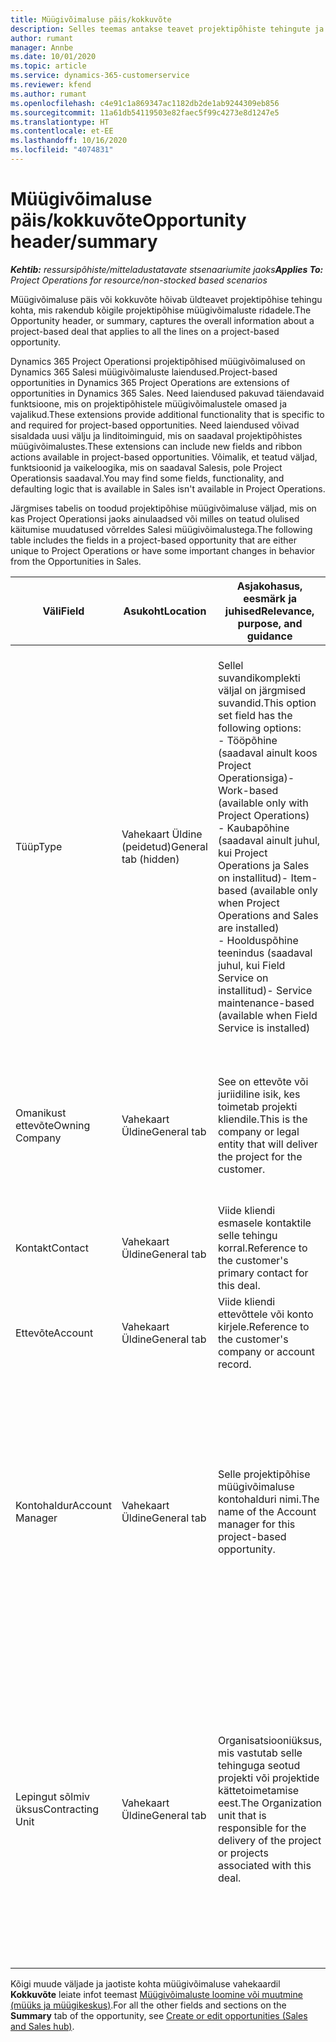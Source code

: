 ```yaml
---
title: Müügivõimaluse päis/kokkuvõte
description: Selles teemas antakse teavet projektipõhiste tehingute ja projektipõhiste müügivõimaluste ridade kohta.
author: rumant
manager: Annbe
ms.date: 10/01/2020
ms.topic: article
ms.service: dynamics-365-customerservice
ms.reviewer: kfend
ms.author: rumant
ms.openlocfilehash: c4e91c1a869347ac1182db2de1ab9244309eb856
ms.sourcegitcommit: 11a61db54119503e82faec5f99c4273e8d1247e5
ms.translationtype: HT
ms.contentlocale: et-EE
ms.lasthandoff: 10/16/2020
ms.locfileid: "4074831"
---
```

# <a name="opportunity-headersummary"></a><span data-ttu-id="b3893-103">Müügivõimaluse päis/kokkuvõte</span><span class="sxs-lookup"><span data-stu-id="b3893-103">Opportunity header/summary</span></span>

<span data-ttu-id="b3893-104">_**Kehtib:** ressursipõhiste/mitteladustatavate stsenaariumite jaoks_</span><span class="sxs-lookup"><span data-stu-id="b3893-104">_**Applies To:** Project Operations for resource/non-stocked based scenarios_</span></span>


<span data-ttu-id="b3893-105">Müügivõimaluse päis või kokkuvõte hõivab üldteavet projektipõhise tehingu kohta, mis rakendub kõigile projektipõhise müügivõimaluste ridadele.</span><span class="sxs-lookup"><span data-stu-id="b3893-105">The Opportunity header, or summary, captures the overall information about a project-based deal that applies to all the lines on a project-based opportunity.</span></span>

<span data-ttu-id="b3893-106">Dynamics 365 Project Operationsi projektipõhised müügivõimalused on Dynamics 365 Salesi müügivõimaluste laiendused.</span><span class="sxs-lookup"><span data-stu-id="b3893-106">Project-based opportunities in Dynamics 365 Project Operations are extensions of opportunities in Dynamics 365 Sales.</span></span> <span data-ttu-id="b3893-107">Need laiendused pakuvad täiendavaid funktsioone, mis on projektipõhistele müügivõimalustele omased ja vajalikud.</span><span class="sxs-lookup"><span data-stu-id="b3893-107">These extensions provide additional functionality that is specific to and required for project-based opportunities.</span></span> <span data-ttu-id="b3893-108">Need laiendused võivad sisaldada uusi välju ja linditoiminguid, mis on saadaval projektipõhistes müügivõimalustes.</span><span class="sxs-lookup"><span data-stu-id="b3893-108">These extensions can include new fields and ribbon actions available in project-based opportunities.</span></span> <span data-ttu-id="b3893-109">Võimalik, et teatud väljad, funktsioonid ja vaikeloogika, mis on saadaval Salesis, pole Project Operationsis saadaval.</span><span class="sxs-lookup"><span data-stu-id="b3893-109">You may find some fields, functionality, and defaulting logic that is available in Sales isn't available in Project Operations.</span></span>

<span data-ttu-id="b3893-110">Järgmises tabelis on toodud projektipõhise müügivõimaluse väljad, mis on kas Project Operationsi jaoks ainulaadsed või milles on teatud olulised käitumise muudatused võrreldes Salesi müügivõimalustega.</span><span class="sxs-lookup"><span data-stu-id="b3893-110">The following table includes the fields in a project-based opportunity that are either unique to Project Operations or have some important changes in behavior from the Opportunities in Sales.</span></span>

| <span data-ttu-id="b3893-111">**Väli**</span><span class="sxs-lookup"><span data-stu-id="b3893-111">**Field**</span></span> | <span data-ttu-id="b3893-112">**Asukoht**</span><span class="sxs-lookup"><span data-stu-id="b3893-112">**Location**</span></span> | <span data-ttu-id="b3893-113">**Asjakohasus, eesmärk ja juhised**</span><span class="sxs-lookup"><span data-stu-id="b3893-113">**Relevance, purpose, and guidance**</span></span> | <span data-ttu-id="b3893-114">**Allavoolu mõjud**</span><span class="sxs-lookup"><span data-stu-id="b3893-114">**Downstream impact**</span></span> |
| --- | --- | --- | --- |
| <span data-ttu-id="b3893-115">Tüüp</span><span class="sxs-lookup"><span data-stu-id="b3893-115">Type</span></span> | <span data-ttu-id="b3893-116">Vahekaart Üldine (peidetud)</span><span class="sxs-lookup"><span data-stu-id="b3893-116">General tab (hidden)</span></span> | <span data-ttu-id="b3893-117">Sellel suvandikomplekti väljal on järgmised suvandid.</span><span class="sxs-lookup"><span data-stu-id="b3893-117">This option set field has the following options:</span></span></br><span data-ttu-id="b3893-118">- Tööpõhine (saadaval ainult koos Project Operationsiga)</span><span class="sxs-lookup"><span data-stu-id="b3893-118">- Work-based (available only with Project Operations)</span></span></br><span data-ttu-id="b3893-119">- Kaubapõhine (saadaval ainult juhul, kui Project Operations ja Sales on installitud)</span><span class="sxs-lookup"><span data-stu-id="b3893-119">- Item-based (available only when Project Operations and Sales are installed)</span></span></br><span data-ttu-id="b3893-120">- Hoolduspõhine teenindus (saadaval juhul, kui Field Service on installitud)</span><span class="sxs-lookup"><span data-stu-id="b3893-120">- Service maintenance-based (available when Field Service is installed)</span></span> | <span data-ttu-id="b3893-121">Kui kasutate rakendust Project Operations, seatakse selle välja väärtuseks automaatselt **Tööpõhine** , mistõttu klassifitseerub müügivõimalus projektipõhisena.</span><span class="sxs-lookup"><span data-stu-id="b3893-121">When you use Project Operations, this field value is automatically set to **Work-based** which classifies the Opportunity as project-based.</span></span> <span data-ttu-id="b3893-122">Müügivõimalus peaks olema projektipõhine, et lubada kõik projektiga seotud laiendused ja funktsioonid selle tehingu allavoolu müügiprotsesside jaoks.</span><span class="sxs-lookup"><span data-stu-id="b3893-122">An Opportunity should be project-based to enable all project-specific extensions and functionality in the downstream sales process for this deal.</span></span> |
| <span data-ttu-id="b3893-123">Omanikust ettevõte</span><span class="sxs-lookup"><span data-stu-id="b3893-123">Owning Company</span></span> | <span data-ttu-id="b3893-124">Vahekaart Üldine</span><span class="sxs-lookup"><span data-stu-id="b3893-124">General tab</span></span> | <span data-ttu-id="b3893-125">See on ettevõte või juriidiline isik, kes toimetab projekti kliendile.</span><span class="sxs-lookup"><span data-stu-id="b3893-125">This is the company or legal entity that will deliver the project for the customer.</span></span> | <span data-ttu-id="b3893-126">Selle välja teave kopeeritakse selle müügivõimaluse põhjal loodud projekti hinnapakkumise vastavale väljale.</span><span class="sxs-lookup"><span data-stu-id="b3893-126">This field information will be copied to the corresponding field on the Project quote that is created from this Opportunity.</span></span> |
| <span data-ttu-id="b3893-127">Kontakt</span><span class="sxs-lookup"><span data-stu-id="b3893-127">Contact</span></span> | <span data-ttu-id="b3893-128">Vahekaart Üldine</span><span class="sxs-lookup"><span data-stu-id="b3893-128">General tab</span></span> | <span data-ttu-id="b3893-129">Viide kliendi esmasele kontaktile selle tehingu korral.</span><span class="sxs-lookup"><span data-stu-id="b3893-129">Reference to the customer's primary contact for this deal.</span></span> | |
| <span data-ttu-id="b3893-130">Ettevõte</span><span class="sxs-lookup"><span data-stu-id="b3893-130">Account</span></span> | <span data-ttu-id="b3893-131">Vahekaart Üldine</span><span class="sxs-lookup"><span data-stu-id="b3893-131">General tab</span></span> | <span data-ttu-id="b3893-132">Viide kliendi ettevõttele või konto kirjele.</span><span class="sxs-lookup"><span data-stu-id="b3893-132">Reference to the customer's company or account record.</span></span> | |
| <span data-ttu-id="b3893-133">Kontohaldur</span><span class="sxs-lookup"><span data-stu-id="b3893-133">Account Manager</span></span> | <span data-ttu-id="b3893-134">Vahekaart Üldine</span><span class="sxs-lookup"><span data-stu-id="b3893-134">General tab</span></span> | <span data-ttu-id="b3893-135">Selle projektipõhise müügivõimaluse kontohalduri nimi.</span><span class="sxs-lookup"><span data-stu-id="b3893-135">The name of the Account manager for this project-based opportunity.</span></span> | <span data-ttu-id="b3893-136">Kontohaldur vastutab kuni selle projekti lõpuleviimiseni kliendisuhete haldamise eest.</span><span class="sxs-lookup"><span data-stu-id="b3893-136">The Account manager is responsible for managing the relationship with the customer through the completion of this project.</span></span> <span data-ttu-id="b3893-137">Vastavalt kontohalduriga seotud broneeritud ressursi kirjele on lepingut sõlmiv üksus vaikeväärtusega.</span><span class="sxs-lookup"><span data-stu-id="b3893-137">Based on the bookable resource record tied to the Account manager, the contracting unit is defaulted.</span></span> |
| <span data-ttu-id="b3893-138">Lepingut sõlmiv üksus</span><span class="sxs-lookup"><span data-stu-id="b3893-138">Contracting Unit</span></span> | <span data-ttu-id="b3893-139">Vahekaart Üldine</span><span class="sxs-lookup"><span data-stu-id="b3893-139">General tab</span></span> | <span data-ttu-id="b3893-140">Organisatsiooniüksus, mis vastutab selle tehinguga seotud projekti või projektide kättetoimetamise eest.</span><span class="sxs-lookup"><span data-stu-id="b3893-140">The Organization unit that is responsible for the delivery of the project or projects associated with this deal.</span></span> | <span data-ttu-id="b3893-141">Lepingut sõlmiv üksus on ettevõtte see allüksus, kes pärast tehingu sulgemist projekti(d) teostab.</span><span class="sxs-lookup"><span data-stu-id="b3893-141">The contracting unit is the division of the company that will complete the project(s) after the deal is closed.</span></span> <span data-ttu-id="b3893-142">Igal lepingut sõlmival üksusel on valuuta ja seda valuutat kasutatakse prognoositavate ja tegelike projekti käigus tekkinud kulude aruandluseks.</span><span class="sxs-lookup"><span data-stu-id="b3893-142">Every contracting unit has a currency, and this currency is used to report estimated and actual costs incurred during the project.</span></span> |

<span data-ttu-id="b3893-143">Kõigi muude väljade ja jaotiste kohta müügivõimaluse vahekaardil **Kokkuvõte** leiate infot teemast [Müügivõimaluste loomine või muutmine (müüks ja müügikeskus)](https://docs.microsoft.com/dynamics365/sales-enterprise/create-edit-opportunity-sales).</span><span class="sxs-lookup"><span data-stu-id="b3893-143">For all the other fields and sections on the **Summary** tab of the opportunity, see [Create or edit opportunities (Sales and Sales hub)](https://docs.microsoft.com/dynamics365/sales-enterprise/create-edit-opportunity-sales).</span></span>
